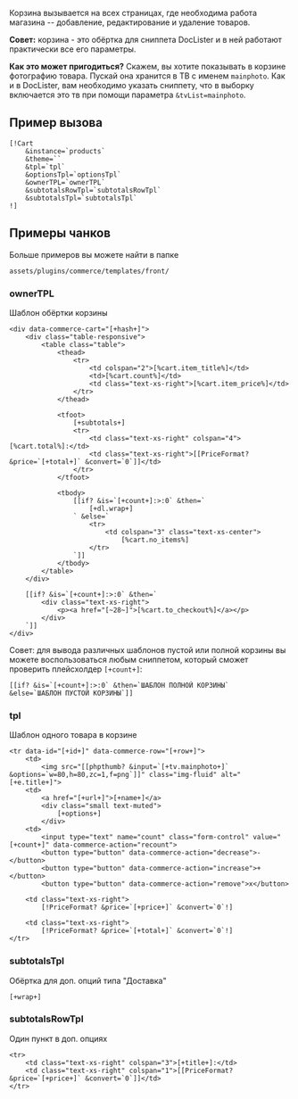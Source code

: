 
Корзина вызывается на всех страницах, где необходима работа магазина -- добавление, редактирование и удаление товаров.

**Совет:** корзина - это обёртка для сниппета DocLister и в ней работают практически все его параметры.

**Как это может пригодиться?**
Скажем, вы хотите показывать в корзине фотографию товара. Пускай она хранится в ТВ с именем `mainphoto`. Как и в DocLister, вам необходимо  указать сниппету, что в выборку включается это тв при помощи параметра `&tvList=mainphoto`.

## Пример вызова ##

```
[!Cart
    &instance=`products`
    &theme=``
    &tpl=`tpl`
    &optionsTpl=`optionsTpl`
    &ownerTPL=`ownerTPL`
    &subtotalsRowTpl=`subtotalsRowTpl`
    &subtotalsTpl=`subtotalsTpl`
!]
```

## Примеры чанков ##
Больше примеров вы можете найти в папке 
```
assets/plugins/commerce/templates/front/
```

### ownerTPL ###

Шаблон обёртки корзины

```
<div data-commerce-cart="[+hash+]">
    <div class="table-responsive">
        <table class="table">
            <thead>
                <tr>
                    <td colspan="2">[%cart.item_title%]</td>
                    <td>[%cart.count%]</td>
                    <td class="text-xs-right">[%cart.item_price%]</td>
                </tr>
            </thead>

            <tfoot>
                [+subtotals+]
                <tr>
                    <td class="text-xs-right" colspan="4">[%cart.total%]:</td>
                    <td class="text-xs-right">[[PriceFormat? &price=`[+total+]` &convert=`0`]]</td>
                </tr>
            </tfoot>

            <tbody>
                [[if? &is=`[+count+]:>:0` &then=`
                    [+dl.wrap+]
                ` &else=`
                    <tr>
                        <td colspan="3" class="text-xs-center">
                            [%cart.no_items%]
                    </tr>
                `]]
            </tbody>
        </table>
    </div>

    [[if? &is=`[+count+]:>:0` &then=`
        <div class="text-xs-right">
            <p><a href="[~28~]">[%cart.to_checkout%]</a></p>
        </div>
    `]]
</div>
```
Совет: для вывода различных шаблонов пустой или полной корзины вы можете воспользоваться любым сниппетом, который сможет проверить плейсхолдер `[+count+]`:
```
[[if? &is=`[+count+]:>:0` &then=`ШАБЛОН ПОЛНОЙ КОРЗИНЫ`
&else=`ШАБЛОН ПУСТОЙ КОРЗИНЫ`]]
```

### tpl ###

Шаблон одного товара в корзине
```
<tr data-id="[+id+]" data-commerce-row="[+row+]">
	<td>
		<img src="[[phpthumb? &input=`[+tv.mainphoto+]` &options=`w=80,h=80,zc=1,f=png`]]" class="img-fluid" alt="[+e.title+]">
	<td>
		<a href="[+url+]">[+name+]</a>
		<div class="small text-muted">
			[+options+]
		</div>
	<td>
		<input type="text" name="count" class="form-control" value="[+count+]" data-commerce-action="recount">
		<button type="button" data-commerce-action="decrease">-</button>
		<button type="button" data-commerce-action="increase">+</button>
		<button type="button" data-commerce-action="remove">x</button>

	<td class="text-xs-right">
		[!PriceFormat? &price=`[+price+]` &convert=`0`!]

	<td class="text-xs-right">
		[!PriceFormat? &price=`[+total+]` &convert=`0`!]
</tr>

```

### subtotalsTpl ###

Обёртка для доп. опций типа "Доставка"
```
[+wrap+]

```

### subtotalsRowTpl ###

Один пункт в доп. опциях

```
<tr>
    <td class="text-xs-right" colspan="3">[+title+]:</td>
    <td class="text-xs-right" colspan="1">[[PriceFormat? &price=`[+price+]` &convert=`0`]]</td>
</tr>

```